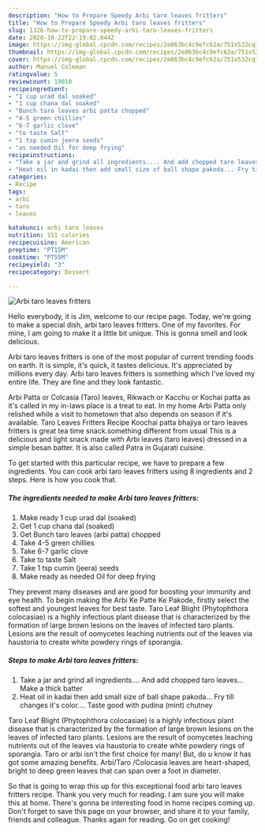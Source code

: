 ```yaml
---
description: "How to Prepare Speedy Arbi taro leaves fritters"
title: "How to Prepare Speedy Arbi taro leaves fritters"
slug: 1326-how-to-prepare-speedy-arbi-taro-leaves-fritters
date: 2020-10-22T22:19:02.044Z
image: https://img-global.cpcdn.com/recipes/2e863bc4c9efc62a/751x532cq70/arbi-taro-leaves-fritters-recipe-main-photo.jpg
thumbnail: https://img-global.cpcdn.com/recipes/2e863bc4c9efc62a/751x532cq70/arbi-taro-leaves-fritters-recipe-main-photo.jpg
cover: https://img-global.cpcdn.com/recipes/2e863bc4c9efc62a/751x532cq70/arbi-taro-leaves-fritters-recipe-main-photo.jpg
author: Manuel Coleman
ratingvalue: 5
reviewcount: 19010
recipeingredient:
- "1 cup urad dal soaked"
- "1 cup chana dal soaked"
- "Bunch taro leaves arbi patta chopped"
- "4-5 green chillies"
- "6-7 garlic clove"
- "to taste Salt"
- "1 tsp cumin jeera seeds"
- "as needed Oil for deep frying"
recipeinstructions:
- "Take a jar and grind all ingredients.... And add chopped taro leaves... Make a thick batter"
- "Heat oil in kadai then add small size of ball shape pakoda... Fry till changes it&#39;s color.... Taste good with pudina (mint) chutney"
categories:
- Recipe
tags:
- arbi
- taro
- leaves

katakunci: arbi taro leaves 
nutrition: 151 calories
recipecuisine: American
preptime: "PT15M"
cooktime: "PT55M"
recipeyield: "3"
recipecategory: Dessert

---
```



![Arbi taro leaves fritters](https://img-global.cpcdn.com/recipes/2e863bc4c9efc62a/751x532cq70/arbi-taro-leaves-fritters-recipe-main-photo.jpg)

Hello everybody, it is Jim, welcome to our recipe page. Today, we're going to make a special dish, arbi taro leaves fritters. One of my favorites. For mine, I am going to make it a little bit unique. This is gonna smell and look delicious.

Arbi taro leaves fritters is one of the most popular of current trending foods on earth. It is simple, it's quick, it tastes delicious. It's appreciated by millions every day. Arbi taro leaves fritters is something which I've loved my entire life. They are fine and they look fantastic.

Arbi Patta or Colcasia (Taro) leaves, Rikwach or Kacchu or Kochai patta as it&#39;s called in my in-laws place is a treat to eat. In my home Arbi Patta only relished while a visit to hometown that also depends on season if it&#39;s available. Taro Leaves Fritters Recipe Koochai patta bhajiya or taro leaves fritters is great tea time snack.something different from usual This is a delicious and light snack made with Arbi leaves (taro leaves) dressed in a simple besan batter. It is also called Patra in Gujarati cuisine.


To get started with this particular recipe, we have to prepare a few ingredients. You can cook arbi taro leaves fritters using 8 ingredients and 2 steps. Here is how you cook that.

<!--inarticleads1-->

##### The ingredients needed to make Arbi taro leaves fritters:

1. Make ready 1 cup urad dal (soaked)
1. Get 1 cup chana dal (soaked)
1. Get Bunch taro leaves (arbi patta) chopped
1. Take 4-5 green chillies
1. Take 6-7 garlic clove
1. Take to taste Salt
1. Take 1 tsp cumin (jeera) seeds
1. Make ready as needed Oil for deep frying


They prevent many diseases and are good for boosting your immunity and eye health. To begin making the Arbi Ke Patte Ke Pakode, firstly select the softest and youngest leaves for best taste. Taro Leaf Blight (Phytophthora colocasiae) is a highly infectious plant disease that is characterized by the formation of large brown lesions on the leaves of infected taro plants. Lesions are the result of oomycetes leaching nutrients out of the leaves via haustoria to create white powdery rings of sporangia. 

<!--inarticleads2-->

##### Steps to make Arbi taro leaves fritters:

1. Take a jar and grind all ingredients.... And add chopped taro leaves... Make a thick batter
1. Heat oil in kadai then add small size of ball shape pakoda... Fry till changes it&#39;s color.... Taste good with pudina (mint) chutney


Taro Leaf Blight (Phytophthora colocasiae) is a highly infectious plant disease that is characterized by the formation of large brown lesions on the leaves of infected taro plants. Lesions are the result of oomycetes leaching nutrients out of the leaves via haustoria to create white powdery rings of sporangia. Taro or arbi isn&#39;t the first choice for many! But, do u know it has got some amazing benefits. Arbi/Taro /Colocasia leaves are heart-shaped, bright to deep green leaves that can span over a foot in diameter. 

So that is going to wrap this up for this exceptional food arbi taro leaves fritters recipe. Thank you very much for reading. I am sure you will make this at home. There's gonna be interesting food in home recipes coming up. Don't forget to save this page on your browser, and share it to your family, friends and colleague. Thanks again for reading. Go on get cooking!
